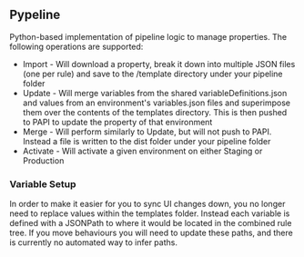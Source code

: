 ## Pypeline

Python-based implementation of pipeline logic to manage properties. The following operations are supported:

- Import - Will download a property, break it down into multiple JSON files (one per rule) and save to the /template directory under your pipeline folder
- Update - Will merge variables from the shared variableDefinitions.json and values from an environment's variables.json files and superimpose them over the contents of the templates directory. This is then pushed to PAPI to update the property of that environment
- Merge - Will perform similarly to Update, but will not push to PAPI. Instead a file is written to the dist folder under your pipeline folder
- Activate - Will activate a given environment on either Staging or Production

### Variable Setup

In order to make it easier for you to sync UI changes down, you no longer need to replace values within the templates folder. Instead each variable is defined with a JSONPath to where it would be located in the combined rule tree. If you move behaviours you will need to update these paths, and there is currently no automated way to infer paths.